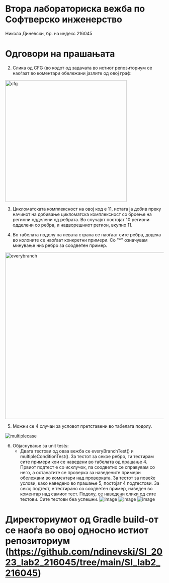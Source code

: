 # Втора лабораториска вежба по Софтверско инженерство
Никола Диневски, бр. на индекс 216045

# Одговори на прашањата

2. Слика од CFG (во кодот од задачата во истиот репозиториум се наоѓаат во коментари обележани јазлите од овој граф:
<img width="386" alt="cfg" src="https://github.com/ndinevski/SI_2023_lab2_216045/assets/61565298/a1960516-9e76-4b69-9dc1-743374c1cbfc">

3. Цикломатската комплексност на овој код е 11, истата ја добив преку начинот на добивање цикломатска комплексност со броење на региони 
   одделени од ребрата. Во случајот постојат 10 региони одделени со ребра, и надворешниот регион, вкупно 11.
   
4. Во табелата подолу на левата страна се наоѓаат сите ребра, додека во колоните се наоѓаат конкретни примери. Со "\*" означувам минување низ ребро за соодветен пример.
<img width="529" alt="everybranch" src="https://github.com/ndinevski/SI_2023_lab2_216045/assets/61565298/10837363-0285-47c0-8287-29337e167013">

5. Можни се 4 случаи за условот претставени во табелата подолу.

![multiplecase](https://github.com/ndinevski/SI_2023_lab2_216045/assets/61565298/436e5507-0e16-4485-b90c-b59440abebc7)

6. Објаснување за unit tests:
   - Двата тестови од оваа вежба се everyBranchTest() и multipleConditionTest(). За тестот за секое ребро, ги тестирам сите примери кои се наведени во
     табелата од прашање 4. Првиот подтест е со исклучок, па соодветно се справувам со него, а останатите се проверка за наведените примери обележани во 
     коментари над проверката. За тестот за повеќе услови, како наведено во прашање 5, постојат 4 подтестови. За секој подтест,
     е тестирано со соодветен пример, наведен во коментар над самиот тест. Подолу, се наведени слики од сите тестови. Сите тестови беа успешни.
     ![image](https://github.com/ndinevski/SI_2023_lab2_216045/assets/61565298/137b1e5a-e5c8-4541-92d0-8a005fcb1260)
     ![image](https://github.com/ndinevski/SI_2023_lab2_216045/assets/61565298/509df6a7-7065-4c23-9d26-df168649516a)
     ![image](https://github.com/ndinevski/SI_2023_lab2_216045/assets/61565298/64fcb264-d44b-4629-9c7f-4fe0acfd34aa)
     
# Директориумот од Gradle build-от се наоѓа во овој односно  истиот репозиториум (https://github.com/ndinevski/SI_2023_lab2_216045/tree/main/SI_lab2_216045)
